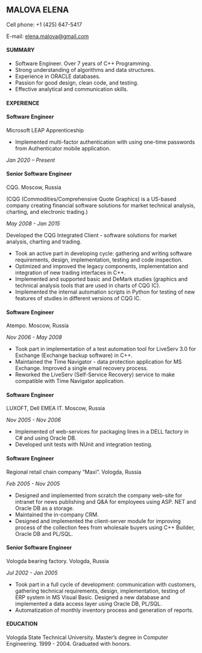 ## MALOVA ELENA ##
Cell phone: +1 (425) 647-5417 

E-mail: elena.malova@gmail.com

#### SUMMARY ####
* Software Engineer. Over 7 years of C++ Programming.
* Strong understanding of algorithms and data structures.
* Experience in ORACLE databases.
* Passion for good design, clean code, and testing.
* Effective analytical and communication skills.

#### EXPERIENCE ####

#### Software Engineer ####
Microsoft LEAP Apprenticeship
* Implemented multi-factor authentication with using one-time passwords from Authenticator mobile application.

*Jan 2020 – Present*

#### Senior Software Engineer ####
CQG. Moscow, Russia

(CQG (Commodities/Comprehensive Quote Graphics) is a US-based company creating financial
software solutions for market technical analysis, charting, and electronic trading.) 

*May 2008 - Jan 2015*

Developed the CQG Integrated Client - software solutions for market analysis, charting
and trading.
* Took an active part in developing cycle: gathering and writing software requirements,
design, implementation, testing and code inspection.
* Optimized and improved the legacy components, implementation and integration of new
trading interfaces in C++.
* Implemented and supported basic and DeMark studies (graphics and technical analysis
tools that are used in charts of CQG IC).
* Implemented the internal automation scripts in Python for testing of new features of
studies in different versions of CQG IC.

#### Software Engineer ####
Atempo. Moscow, Russia   

*Nov 2006 - May 2008*

* Took part in implementation of a test automation tool for LiveServ 3.0 for Exchange
(Exchange backup software) in C++.
* Maintained the Time Navigator - data protection application for MS Exchange. Improved
a single email recovery process.
* Reworked the LiveServ (Self-Service Recovery) service to make compatible with Time
Navigator application.

#### Software Engineer ####
LUXOFT, Dell EMEA IT. Moscow, Russia   

*Nov 2005 - Nov 2006*

* Implemented of web-services for packaging lines in a DELL factory in C# and using
Oracle DB.
* Developed unit tests with NUnit and integration testing.

#### Software Engineer #### 
Regional retail chain company “Maxi”. Vologda, Russia 

*Feb 2005 - Nov 2005*

* Designed and implemented from scratch the company web-site for intranet for news
publishing and Q&A for employees using ASP. NET and Oracle DB as a storage.
* Maintained the in-company CRM.
* Designed and implemented the client-server module for improving process of the
collection fees from wholesale buyers using C++ Builder, Oracle DB and PL/SQL.

#### Senior Software Engineer ####
Vologda bearing factory. Vologda, Russia 

*Jul 2002 - Jan 2005*

* Took part in a full cycle of development: communication with customers, gathering
technical requirements, design, implementation, testing of ERP system​ in MS Visual
Basic. Designed a new database and implemented a data access layer using Oracle DB,
PL/SQL.
* Automatization of monthly inventory process and generation of reports.

#### EDUCATION ##### 
Vologda State Technical University. Master’s degree in Computer Engineering. 1999 - 2004.
Graduated with honors.
